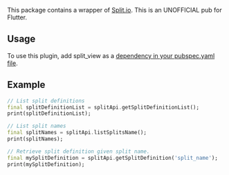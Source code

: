 This package contains a wrapper of [Split.io](https://docs.split.io/reference/introduction). This is an UNOFFICIAL pub for Flutter. 

## Usage
To use this plugin, add split_view as a [dependency in your pubspec.yaml file](https://flutter.io/platform-plugins/).

## Example

```dart
// List split definitions
final splitDefinitionList = splitApi.getSplitDefinitionList();
print(splitDefinitionList);

// List split names
final splitNames = splitApi.listSplitsName();
print(splitNames);

// Retrieve split definition given split name.
final mySplitDefinition = splitApi.getSplitDefinition('split_name');
print(mySplitDefinition);
```